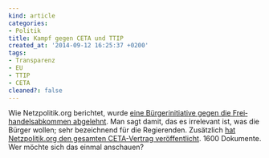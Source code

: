 ```yaml
---
kind: article
categories:
- Politik
title: Kampf gegen CETA und TTIP
created_at: '2014-09-12 16:25:37 +0200'
tags:
- Transparenz
- EU
- TTIP
- CETA
cleaned?: false
---
```


Wie Netzpolitik.org berichtet, wurde [eine Bürgerinitiative gegen die
Frei­handelsabkommen
abgelehnt](https://netzpolitik.org/2014/ceta-und-ttip-eu-kommission-lehnt-europaeische-buergerinitiative-gegen-freihandelsabkommen-ab/).
Man sagt damit, das es irrelevant ist, was die Bürger wollen; sehr
bezeichnend für die Regierenden. Zusätzlich [hat Netzpolitik.org den
gesamten CETA-Vertrag
ver­öffentlicht](https://netzpolitik.org/2014/europaeisch-kanadisches-freihandelsabkommen-wir-veroeffentlichen-saemtliche-geheime-ceta-dokumente/).
1600 Dokumente. Wer möchte sich das einmal an­schauen?
